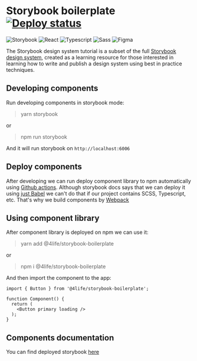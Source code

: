 # Storybook boilerplate [![Deploy status](https://github.com/4-life/storybook-boilerplate/actions/workflows/push.yml/badge.svg)](https://github.com/4-life/storybook-boilerplate/actions)

![Storybook](https://img.shields.io/badge/-Storybook-333333?style=flat-square&logo=storybook)
![React](https://img.shields.io/badge/-React-333333?style=flat-square&logo=React)
![Typescript](https://img.shields.io/badge/-Typescript-333333?style=flat-square&logo=Typescript)
![Sass](https://img.shields.io/badge/-Sass-333333?style=flat-square&logo=Sass)
![Figma](https://img.shields.io/badge/-Figma-333333?style=flat-square&logo=figma)

The Storybook design system tutorial is a subset of the full [Storybook design system](https://github.com/storybookjs/design-system/), created as a learning resource for those interested in learning how to write and publish a design system using best in practice techniques.

## Developing components

Run developing components in storybook mode:

  > yarn storybook

or

  > npm run storybook

And it will run storybook on ```http://localhost:6006```

## Deploy components

After developing we can run deploy component library to npm automatically using [Github actions](https://github.com/4-life/storybook-boilerplate/blob/master/.github/workflows/push.yml). Although storybook docs says that we can deploy it using [just Babel](https://storybook.js.org/tutorials/design-systems-for-developers/react/en/distribute/) we can't do that if our project contains SCSS, Typescript, etc. That's why we build components by [Webpack](https://github.com/4-life/storybook-boilerplate/webpack.config.ts)

## Using component library

After component library is deployed on npm we can use it:

  > yarn add @4life/storybook-boilerplate

or

  > npm i @4life/storybook-boilerplate

And then import the component to the app:

```
import { Button } from '@4life/storybook-boilerplate';

function Component() {
  return (
    <Button primary loading />
  );
}
```

## Components documentation

You can find deployed storybook [here](https://storybook.4life.work/)
